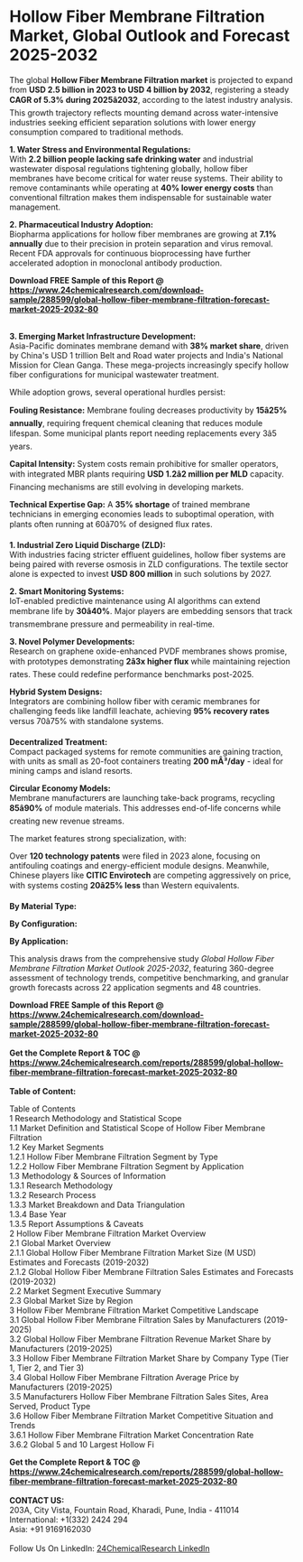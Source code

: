 <h1>Hollow Fiber Membrane Filtration Market, Global Outlook and Forecast 2025-2032</h1><p>The global <strong>Hollow Fiber Membrane Filtration market</strong> is projected to expand from <strong>USD 2.5 billion in 2023 to USD 4 billion by 2032</strong>, registering a steady <strong>CAGR of 5.3% during 2025â2032</strong>, according to the latest industry analysis. This growth trajectory reflects mounting demand across water-intensive industries seeking efficient separation solutions with lower energy consumption compared to traditional methods.</p><p><strong>1. Water Stress and Environmental Regulations:</strong><br>
With <strong>2.2 billion people lacking safe drinking water</strong> and industrial wastewater disposal regulations tightening globally, hollow fiber membranes have become critical for water reuse systems. Their ability to remove contaminants while operating at <strong>40% lower energy costs</strong> than conventional filtration makes them indispensable for sustainable water management.</p><p><strong>2. Pharmaceutical Industry Adoption:</strong><br>
Biopharma applications for hollow fiber membranes are growing at <strong>7.1% annually</strong> due to their precision in protein separation and virus removal. Recent FDA approvals for continuous bioprocessing have further accelerated adoption in monoclonal antibody production.</p><div><b>Download FREE Sample of this Report @ 
            <a href="https://www.24chemicalresearch.com/download-sample/288599/global-hollow-fiber-membrane-filtration-forecast-market-2025-2032-80">
            https://www.24chemicalresearch.com/download-sample/288599/global-hollow-fiber-membrane-filtration-forecast-market-2025-2032-80</a></b></div><br><p><strong>3. Emerging Market Infrastructure Development:</strong><br>
Asia-Pacific dominates membrane demand with <strong>38% market share</strong>, driven by China's USD 1 trillion Belt and Road water projects and India's National Mission for Clean Ganga. These mega-projects increasingly specify hollow fiber configurations for municipal wastewater treatment.</p><p>While adoption grows, several operational hurdles persist:</p><p><strong>Fouling Resistance:</strong> Membrane fouling decreases productivity by <strong>15â25% annually</strong>, requiring frequent chemical cleaning that reduces module lifespan. Some municipal plants report needing replacements every 3â5 years.</p><p><strong>Capital Intensity:</strong> System costs remain prohibitive for smaller operators, with integrated MBR plants requiring <strong>USD 1.2â2 million per MLD</strong> capacity. Financing mechanisms are still evolving in developing markets.</p><p><strong>Technical Expertise Gap:</strong> A <strong>35% shortage</strong> of trained membrane technicians in emerging economies leads to suboptimal operation, with plants often running at 60â70% of designed flux rates.</p><p><strong>1. Industrial Zero Liquid Discharge (ZLD):</strong><br>
With industries facing stricter effluent guidelines, hollow fiber systems are being paired with reverse osmosis in ZLD configurations. The textile sector alone is expected to invest <strong>USD 800 million</strong> in such solutions by 2027.</p><p><strong>2. Smart Monitoring Systems:</strong><br>
IoT-enabled predictive maintenance using AI algorithms can extend membrane life by <strong>30â40%</strong>. Major players are embedding sensors that track transmembrane pressure and permeability in real-time.</p><p><strong>3. Novel Polymer Developments:</strong><br>
Research on graphene oxide-enhanced PVDF membranes shows promise, with prototypes demonstrating <strong>2â3x higher flux</strong> while maintaining rejection rates. These could redefine performance benchmarks post-2025.</p><p><strong>Hybrid System Designs:</strong><br>
    Integrators are combining hollow fiber with ceramic membranes for challenging feeds like landfill leachate, achieving <strong>95% recovery rates</strong> versus 70â75% with standalone systems.</p><p><strong>Decentralized Treatment:</strong><br>
    Compact packaged systems for remote communities are gaining traction, with units as small as 20-foot containers treating <strong>200 mÂ³/day</strong> - ideal for mining camps and island resorts.</p><p><strong>Circular Economy Models:</strong><br>
    Membrane manufacturers are launching take-back programs, recycling <strong>85â90%</strong> of module materials. This addresses end-of-life concerns while creating new revenue streams.</p><p>The market features strong specialization, with:</p><p>Over <strong>120 technology patents</strong> were filed in 2023 alone, focusing on antifouling coatings and energy-efficient module designs. Meanwhile, Chinese players like <strong>CITIC Envirotech</strong> are competing aggressively on price, with systems costing <strong>20â25% less</strong> than Western equivalents.</p><p><strong>By Material Type:</strong></p><p><strong>By Configuration:</strong></p><p><strong>By Application:</strong></p><p>This analysis draws from the comprehensive study <em>Global Hollow Fiber Membrane Filtration Market Outlook 2025-2032</em>, featuring 360-degree assessment of technology trends, competitive benchmarking, and granular growth forecasts across 22 application segments and 48 countries.</p><div><b>Download FREE Sample of this Report @ 
            <a href="https://www.24chemicalresearch.com/download-sample/288599/global-hollow-fiber-membrane-filtration-forecast-market-2025-2032-80">
            https://www.24chemicalresearch.com/download-sample/288599/global-hollow-fiber-membrane-filtration-forecast-market-2025-2032-80</a></b></div><br><div><b>Get the Complete Report & TOC @ 
            <a href="https://www.24chemicalresearch.com/reports/288599/global-hollow-fiber-membrane-filtration-forecast-market-2025-2032-80">
            https://www.24chemicalresearch.com/reports/288599/global-hollow-fiber-membrane-filtration-forecast-market-2025-2032-80</a></b></div><br>
            <b>Table of Content:</b><p>Table of Contents<br />
1 Research Methodology and Statistical Scope<br />
1.1 Market Definition and Statistical Scope of Hollow Fiber Membrane Filtration<br />
1.2 Key Market Segments<br />
1.2.1 Hollow Fiber Membrane Filtration Segment by Type<br />
1.2.2 Hollow Fiber Membrane Filtration Segment by Application<br />
1.3 Methodology & Sources of Information<br />
1.3.1 Research Methodology<br />
1.3.2 Research Process<br />
1.3.3 Market Breakdown and Data Triangulation<br />
1.3.4 Base Year<br />
1.3.5 Report Assumptions & Caveats<br />
2 Hollow Fiber Membrane Filtration Market Overview<br />
2.1 Global Market Overview<br />
2.1.1 Global Hollow Fiber Membrane Filtration Market Size (M USD) Estimates and Forecasts (2019-2032)<br />
2.1.2 Global Hollow Fiber Membrane Filtration Sales Estimates and Forecasts (2019-2032)<br />
2.2 Market Segment Executive Summary<br />
2.3 Global Market Size by Region<br />
3 Hollow Fiber Membrane Filtration Market Competitive Landscape<br />
3.1 Global Hollow Fiber Membrane Filtration Sales by Manufacturers (2019-2025)<br />
3.2 Global Hollow Fiber Membrane Filtration Revenue Market Share by Manufacturers (2019-2025)<br />
3.3 Hollow Fiber Membrane Filtration Market Share by Company Type (Tier 1, Tier 2, and Tier 3)<br />
3.4 Global Hollow Fiber Membrane Filtration Average Price by Manufacturers (2019-2025)<br />
3.5 Manufacturers Hollow Fiber Membrane Filtration Sales Sites, Area Served, Product Type<br />
3.6 Hollow Fiber Membrane Filtration Market Competitive Situation and Trends<br />
3.6.1 Hollow Fiber Membrane Filtration Market Concentration Rate<br />
3.6.2 Global 5 and 10 Largest Hollow Fi</p><div><b>Get the Complete Report & TOC @ 
            <a href="https://www.24chemicalresearch.com/reports/288599/global-hollow-fiber-membrane-filtration-forecast-market-2025-2032-80">
            https://www.24chemicalresearch.com/reports/288599/global-hollow-fiber-membrane-filtration-forecast-market-2025-2032-80</a></b></div><br><b>CONTACT US:</b><br>
            203A, City Vista, Fountain Road, Kharadi, Pune, India - 411014<br>
            International: +1(332) 2424 294<br>
            Asia: +91 9169162030 <br><br>
            Follow Us On LinkedIn: <a href="https://www.linkedin.com/company/24chemicalresearch/">24ChemicalResearch LinkedIn</a>